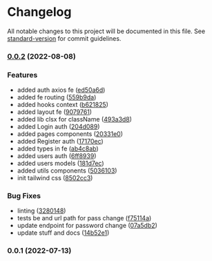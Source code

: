 # Changelog

All notable changes to this project will be documented in this file. See [standard-version](https://github.com/conventional-changelog/standard-version) for commit guidelines.

### [0.0.2](https://github.com/Recedivies/Coffeengo/compare/v0.0.1...v0.0.2) (2022-08-08)


### Features

* added auth axios fe ([ed50a6d](https://github.com/Recedivies/Coffeengo/commit/ed50a6d32d307be4708dd168b52b43bce58524b9))
* added fe routing ([559b9da](https://github.com/Recedivies/Coffeengo/commit/559b9dad65c014a55e6f7334503d9c8e2fc9939d))
* added hooks context ([b621825](https://github.com/Recedivies/Coffeengo/commit/b621825db3886b7648d668b793c08214a63956bb))
* added layout fe ([9079761](https://github.com/Recedivies/Coffeengo/commit/9079761b396218b1d9100769f2f3161ffe1d07ea))
* added lib clsx for className ([493a3d8](https://github.com/Recedivies/Coffeengo/commit/493a3d8ffe6295be03864205469106ce33ddf32f))
* added Login auth ([204d089](https://github.com/Recedivies/Coffeengo/commit/204d0897f7835d9a53c3ea59e11318430ad308dd))
* added pages components ([20331e0](https://github.com/Recedivies/Coffeengo/commit/20331e0274d320187712b10463a67ab80d89833d))
* added Register auth ([17170ec](https://github.com/Recedivies/Coffeengo/commit/17170ec1ed064ea75ecbfac1dd3553233e622713))
* added types in fe ([ab4c8ab](https://github.com/Recedivies/Coffeengo/commit/ab4c8abd94a33ac4a316a91321bf694b514ff124))
* added users auth ([6ff8939](https://github.com/Recedivies/Coffeengo/commit/6ff8939916e55fa7bc628d7796a4c6e1c04f7848))
* added users models ([181d7ec](https://github.com/Recedivies/Coffeengo/commit/181d7ec509765446ba52112630a6b4491fd99751))
* added utils components ([5036103](https://github.com/Recedivies/Coffeengo/commit/503610387ed98168601c05d249e351ae824fc590))
* init tailwind css ([8502cc3](https://github.com/Recedivies/Coffeengo/commit/8502cc3c79d715c41e28c8ba922d09dcb0a1c635))


### Bug Fixes

* linting ([3280148](https://github.com/Recedivies/Coffeengo/commit/3280148242f940533b4cf52d1d374f975f39525d))
* tests be and url path for pass change ([f75114a](https://github.com/Recedivies/Coffeengo/commit/f75114a6018a70ec46f8a7ae43700e3d49dd8fe9))
* update endpoint for password change ([07a5db2](https://github.com/Recedivies/Coffeengo/commit/07a5db219efd0706bfcc0b550e7d574b4ea426a9))
* update stuff and docs ([14b52e1](https://github.com/Recedivies/Coffeengo/commit/14b52e129800b6197317539cf22942b00e36f832))

### 0.0.1 (2022-07-13)
